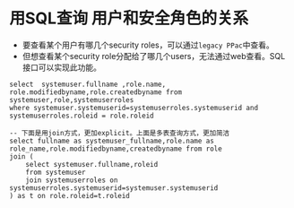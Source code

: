 # 用SQL查询 用户和安全角色的关系
+ 要查看某个用户有哪几个security roles，可以通过`legacy PPac`中查看。
+ 但想查看某个security role分配给了哪几个users，无法通过web查看。SQL接口可以实现此功能。
```
select  systemuser.fullname ,role.name, role.modifiedbyname,role.createdbyname from  systemuser,role,systemuserroles
where systemuser.systemuserid=systemuserroles.systemuserid and systemuserroles.roleid = role.roleid

-- 下面是用join方式，更加explicit。上面是多表查询方式，更加简洁
select fullname as systemuser_fullname,role.name as role_name,role.modifiedbyname,createdbyname from role 
join (
    select systemuser.fullname,roleid
    from systemuser 
    join systemuserroles on systemuserroles.systemuserid=systemuser.systemuserid
) as t on role.roleid=t.roleid
```
